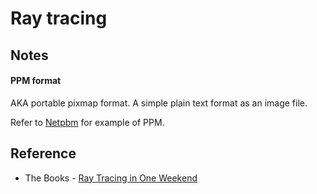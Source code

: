 # Ray tracing

## Notes

#### PPM format

AKA portable pixmap format.
A simple plain text  format as an image file. 

Refer to [Netpbm](https://en.wikipedia.org/wiki/Netpbm#File_formats) for example of PPM.


## Reference

- The Books - [Ray Tracing in One Weekend](https://raytracing.github.io/)
